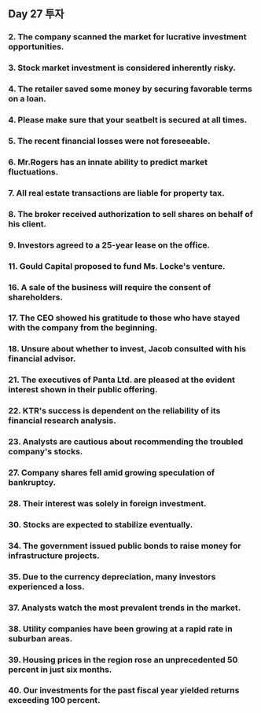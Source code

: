 ## Day 27 투자

### 2. The company scanned the market for lucrative investment opportunities.

### 3. Stock market investment is considered inherently risky.

### 4. The retailer saved some money by securing favorable terms on a loan.

### 4. Please make sure that your seatbelt is secured at all times.

### 5. The recent financial losses were not foreseeable.

### 6. Mr.Rogers has an innate ability to predict market fluctuations.

### 7. All real estate transactions are liable for property tax.

### 8. The broker received authorization to sell shares on behalf of his client.

### 9. Investors agreed to a 25-year lease on the office.

### 11. Gould Capital proposed to fund Ms. Locke's venture.

### 16. A sale of the business will require the consent of shareholders.

### 17. The CEO showed his gratitude to those who have stayed with the company from the beginning.

### 18. Unsure about whether to invest, Jacob consulted with his financial advisor.

### 21. The executives of Panta Ltd. are pleased at the evident interest shown in their public offering.

### 22. KTR's success is dependent on the reliability of its financial research analysis.

### 23. Analysts are cautious about recommending the troubled company's stocks.

### 27. Company shares fell amid growing speculation of bankruptcy.

### 28. Their interest was solely in foreign investment.

### 30. Stocks are expected to stabilize eventually.

### 34. The government issued public bonds to raise money for infrastructure projects.

### 35. Due to the currency depreciation, many investors experienced a loss.

### 37. Analysts watch the most prevalent trends in the market.

### 38. Utility companies have been growing at a rapid rate in suburban areas.

### 39. Housing prices in the region rose an unprecedented 50 percent in just six months.

### 40. Our investments for the past fiscal year yielded returns exceeding 100 percent.